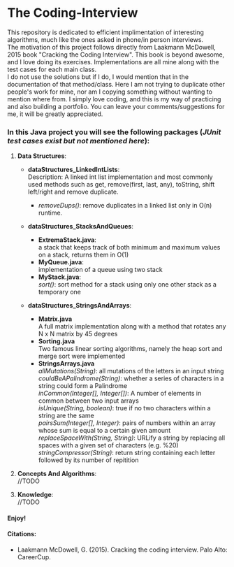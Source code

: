 # The Coding-Interview
  This repository is dedicated to efficient implimentation of interesting algorithms, much like the ones asked in phone/in person interviews. </br> The motivation of this project follows directly from Laakmann McDowell, 2015 book "Cracking the Coding Interview". This book is beyond awesome, and I love doing its exercises. Implementations are all mine along with the test cases for each main class.  
  I do not use the solutions but if I do, I would mention that in the documentation of that method/class. Here I am not trying to duplicate other people's work for mine, nor am I copying something without wanting to mention where from. I simply love coding, and this is my way of practicing and also building a portfolio. You can leave your comments/suggestions for me, it will be greatly appreciated.
### In this Java project you will see the following packages (*JUnit test cases exist but not mentioned here*):

   1. **Data Structures**:  
   
      * **dataStructures_LinkedIntLists**:  
         Description: A linked int list implementation and most commonly used methods such as get, remove(first, last, any), toString, shift left/right and remove duplicate.  
         - *removeDups()*: remove duplicates in a linked list only in O(n) runtime.  
      
      * **dataStructures_StacksAndQueues**:  
         - **ExtremaStack.java**:  
            a stack that keeps track of both minimum and maximum values on a stack, returns them in O(1)   
         - **MyQueue.java**:  
            implementation of a queue using two stack
         - **MyStack.java**:  
            *sort()*: sort method for a stack using only one other stack as a temporary one
      
      * **dataStructures_StringsAndArrays**:  
         - **Matrix.java**  
            A full matrix implementation along with a method that rotates any N x N matrix by 45 degrees  
         - **Sorting.java**  
            Two famous linear sorting algorithms, namely the heap sort and merge sort were implemented  
         - **StringsArrays.java**  
               *allMutations(String)*: all mutations of the letters in an input string  
               *couldBeAPalindrome(String)*: whether a series of characters in a string could form a Palindrome  
               *inCommon(Integer[], Integer[])*: A number of elements in common between two input arrays  
               *isUnique(String, boolean)*: true if no two characters within a string are the same  
               *pairsSum(Integer[], Integer)*: pairs of numbers within an array whose sum is equal to a certain given amount  
               *replaceSpaceWith(String, String)*: URLify a string by replacing all spaces with a given set of characters (e.g. %20)
               *stringCompressor(String)*: return string containing each letter followed by its number of repitition  
      
   2. **Concepts And Algorithms**:  
      //TODO
   3. **Knowledge**:  
      //TODO
  
#### Enjoy!

#### Citations:
- Laakmann McDowell, G. (2015). Cracking the coding interview. Palo Alto: CareerCup.
